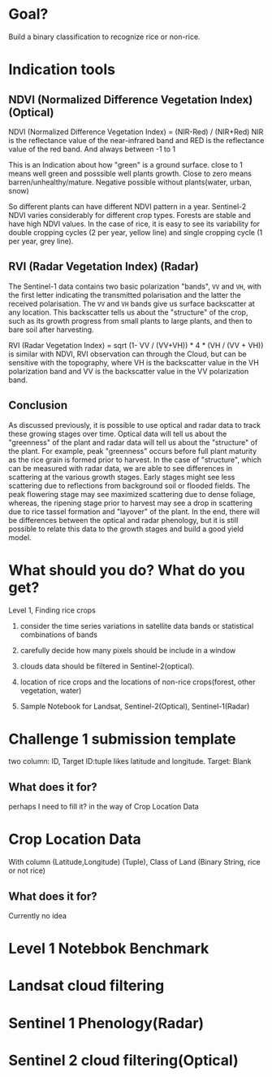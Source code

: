 # Goal?
Build a binary classification to recognize rice or non-rice.

# Indication tools
## NDVI (Normalized Difference Vegetation Index) (Optical)
NDVI (Normalized Difference Vegetation Index) = (NIR-Red) / (NIR+Red)
NIR is the reflectance value of the near-infrared band and RED is the reflectance value of the red band. And always between -1 to 1

This is an Indication about how "green" is a ground surface. close to 1 means well green and posssible well plants growth. Close to zero means barren/unhealthy/mature. Negative possible without plants(water, urban, snow)

So different plants can have different NDVI pattern in a year.
Sentinel-2 NDVI varies considerably for different crop types. Forests are stable and have high NDVI values. In the case of rice, it is easy to see its variability for double cropping cycles (2 per year, yellow line) and single cropping cycle (1 per year, grey line).

## RVI (Radar Vegetation Index) (Radar)
The Sentinel-1 data contains two basic polarization "bands", ```VV``` and ```VH```, with the first letter indicating the transmitted polarisation and the latter the received polarisation. 
The ```VV``` and ```VH``` bands give us surface backscatter at any location. This backscatter tells us about the "structure" of the crop, such as its growth progress from small plants to large plants, and then to bare soil after harvesting.

RVI (Radar Vegetation Index) = sqrt (1- VV / (VV+VH)) * 4 * (VH / (VV + VH))
is similar with NDVI, RVI observation can through the Cloud, but can be sensitive with the topography, where VH is the backscatter value in the VH polarization band and VV is the backscatter value in the VV polarization band.

## Conclusion
As discussed previously, it is possible to use optical and radar data to track these growing stages over time. Optical data will tell us about the "greenness" of the plant and radar data will tell us about the "structure" of the plant. For example, peak "greenness" occurs before full plant maturity as the rice grain is formed prior to harvest. In the case of "structure", which can be measured with radar data, we are able to see differences in scattering at the various growth stages. Early stages might see less scattering due to reflections from background soil or flooded fields. The peak flowering stage may see maximized scattering due to dense foliage, whereas, the ripening stage prior to harvest may see a drop in scattering due to rice tassel formation and "layover" of the plant. In the end, there will be differences between the optical and radar phenology, but it is still possible to relate this data to the growth stages and build a good yield model. 

# What should you do? What do you get?
Level 1, Finding rice crops
1. consider the time series variations in satellite data bands or statistical combinations of bands
2. carefully decide how many pixels should be include in a window
3. clouds data should be filtered in Sentinel-2(optical).

1. location of rice crops and the locations of non-rice crops(forest, other vegetation, water)
2. Sample Notebook for Landsat, Sentinel-2(Optical), Sentinel-1(Radar)

# Challenge 1 submission template
two column: ID, Target
ID:tuple likes latitude and longitude.
Target: Blank
## What does it for?
perhaps I need to fill it? in the way of Crop Location Data

# Crop Location Data
With column (Latitude,Longitude) (Tuple), Class of Land (Binary String, rice or not rice)
## What does it for?
Currently no idea

# Level 1 Notebbok Benchmark

# Landsat cloud filtering

# Sentinel 1 Phenology(Radar)

# Sentinel 2 cloud filtering(Optical)
